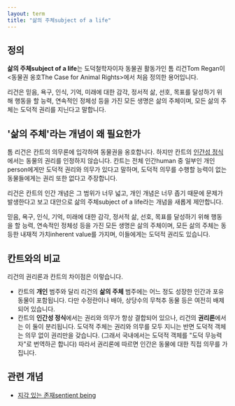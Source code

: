 ```yaml
---
layout: term
title: "삶의 주체subject of a life"
---
```

## 정의

**삶의 주체subject of a life**는 도덕철학자이자 동물권 활동가인 톰 리건Tom Regan이 \<동물권 옹호The Case for Animal Rights\>에서 처음 정의한 용어입니다.

리건은 믿음, 욕구, 인식, 기억, 미래에 대한 감각, 정서적 삶, 선호, 목표를 달성하기 위해 행동을 할 능력, 연속적인 정체성 등을 가진 모든 생명은 삶의 주체이며, 모든 삶의 주체는 도덕적 권리를 지닌다고 말합니다.

## '삶의 주체'라는 개념이 왜 필요한가

톰 리건은 칸트의 의무론에 입각하여 동물권을 옹호합니다. 하지만 칸트의 [인간성 정식](/terms/humanity-formula.html)에서는 동물의 권리를 인정하지 않습니다. 칸트는 전체 인간human 중 일부인 개인person에게만 도덕적 권리와 의무가 있다고 말하며, 도덕적 의무를 수행할 능력이 없는 동물들에게는 권리 또한 없다고 주장합니다.

리건은 칸트의 인간 개념은 그 범위가 너무 넓고, 개인 개념은 너무 좁기 때문에 문제가 발생한다고 보고 대안으로 삶의 주체subject of a life라는 개념을 새롭게 제안합니다.

믿음, 욕구, 인식, 기억, 미래에 대한 감각, 정서적 삶, 선호, 목표를 달성하기 위해 행동을 할 능력, 연속적인 정체성 등을 가진 모든 생명은 삶의 주체이며, 모든 삶의 주체는 동등한 내재적 가치inherent value를 가지며, 이들에게는 도덕적 권리도 있습니다.

## 칸트와의 비교

리건의 권리론과 칸트의 차이점은 이렇습니다.

* 칸트의 **개인** 범주와 달리 리건의 **삶의 주체** 범주에는 어느 정도 성장한 인간과 포유 동물이 포함됩니다. 다만 수정란이나 배아, 상당수의 무척추 동물 등은 여전히 배제되어 있습니다.
* 칸트의 **인간성 정식**에서는 권리와 의무가 항상 결합되어 있으나, 리건의 **권리론**에서는 이 둘이 분리됩니다. 도덕적 주체는 권리와 의무를 모두 지니는 반면 도덕적 객체는 의무 없이 권리만을 갖습니다. (그래서 국내에서는 도덕적 객체를 "도덕 무능력자"로 번역하곤 합니다) 따라서 권리론에 따르면 인간은 동물에 대한 직접 의무를 가집니다.

## 관련 개념

* [지각 있는 존재sentient being](/terms/sentient-being.html)
